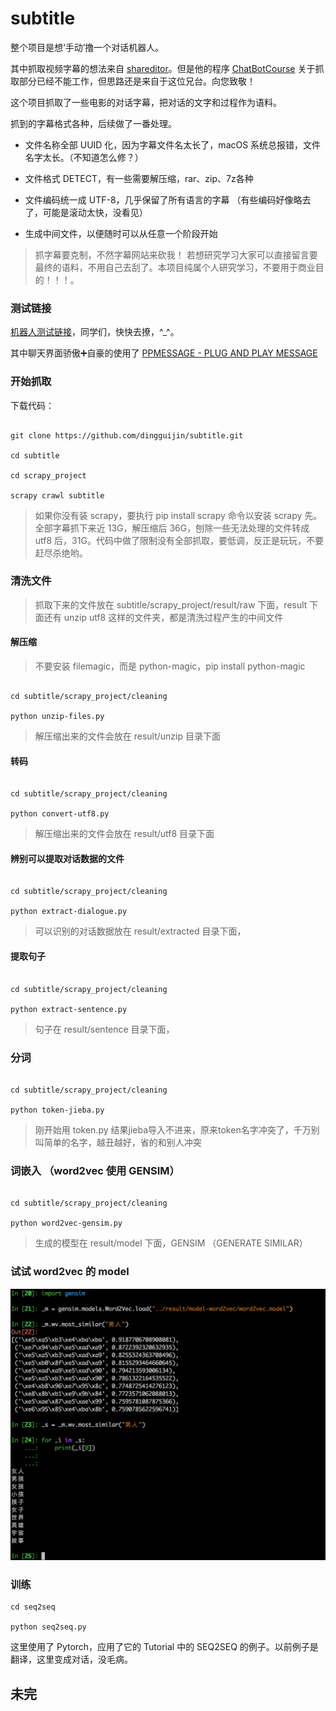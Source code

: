 # subtitle

整个项目是想‘手动’撸一个对话机器人。

其中抓取视频字幕的想法来自 [shareditor](http://www.shareditor.com/blogshow?blogId=112)。但是他的程序 [ChatBotCourse](https://github.com/warmheartli/ChatBotCourse) 关于抓取部分已经不能工作，但思路还是来自于这位兄台。向您致敬！

这个项目抓取了一些电影的对话字幕，把对话的文字和过程作为语料。

抓到的字幕格式各种，后续做了一番处理。


* 文件名称全部 UUID 化，因为字幕文件名太长了，macOS 系统总报错，文件名字太长。（不知道怎么修？）

* 文件格式 DETECT，有一些需要解压缩，rar、zip、7z各种

* 文件编码统一成 UTF-8，几乎保留了所有语言的字幕 （有些编码好像略去了，可能是滚动太快，没看见）

* 生成中间文件，以便随时可以从任意一个阶段开始


> 抓字幕要克制，不然字幕网站来砍我！ 若想研究学习大家可以直接留言要最终的语料，不用自己去刮了。本项目纯属个人研究学习，不要用于商业目的！！！。

### 测试链接

[机器人测试链接](https://wanda.ppmessage.cn/ppcom/enterprise/eyJ1dWlkIjoiZTBhM2Q4MTYtZGJiMy0xMWU3LWE0MTctMDAxNjNlMDA2ZGViIiwiYXBwX25hbWUiOiJQUE1FU1NBR0UifQ==)，同学们，快快去撩，^_^。

其中聊天界面骄傲➕自豪的使用了 [PPMESSAGE - PLUG AND PLAY MESSAGE](https://ppmessage.cn)

### 开始抓取

下载代码：

```shell

git clone https://github.com/dingguijin/subtitle.git

cd subtitle

cd scrapy_project

scrapy crawl subtitle

```

> 如果你没有装 scrapy，要执行 pip install scrapy 命令以安装 scrapy 先。全部字幕抓下来近 13G，解压缩后 36G，刨除一些无法处理的文件转成 utf8 后，31G。代码中做了限制没有全部抓取，要低调，反正是玩玩，不要赶尽杀绝哟。



### 清洗文件

> 抓取下来的文件放在 subtitle/scrapy_project/result/raw 下面，result 下面还有 unzip utf8 这样的文件夹，都是清洗过程产生的中间文件


#### 解压缩

> 不要安装 filemagic，而是 python-magic，pip install python-magic


```

cd subtitle/scrapy_project/cleaning

python unzip-files.py

```

> 解压缩出来的文件会放在 result/unzip 目录下面




#### 转码

```

cd subtitle/scrapy_project/cleaning

python convert-utf8.py

```

> 解压缩出来的文件会放在 result/utf8 目录下面


#### 辨别可以提取对话数据的文件

```

cd subtitle/scrapy_project/cleaning

python extract-dialogue.py

```

> 可以识别的对话数据放在 result/extracted 目录下面，


#### 提取句子

```

cd subtitle/scrapy_project/cleaning

python extract-sentence.py

```

> 句子在 result/sentence 目录下面，


### 分词

```

cd subtitle/scrapy_project/cleaning

python token-jieba.py

```

> 刚开始用 token.py 结果jieba导入不进来，原来token名字冲突了，千万别叫简单的名字，越丑越好，省的和别人冲突


### 词嵌入 （word2vec 使用 GENSIM）

```

cd subtitle/scrapy_project/cleaning

python word2vec-gensim.py

```

> 生成的模型在 result/model 下面，GENSIM （GENERATE SIMILAR）


### 试试 word2vec 的 model

![](res/word-similar.png)

### 训练

```
cd seq2seq

python seq2seq.py
```

这里使用了 Pytorch，应用了它的 Tutorial 中的 SEQ2SEQ 的例子。以前例子是翻译，这里变成对话，没毛病。



## 未完